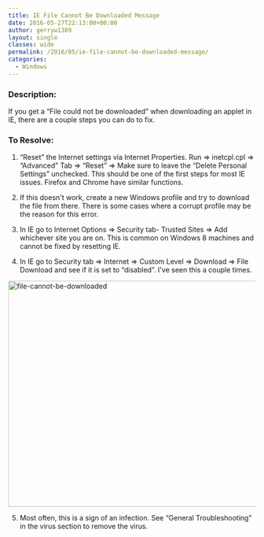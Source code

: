 ```yaml
---
title: IE File Cannot Be Downloaded Message
date: 2016-05-27T22:13:00+00:00
author: gerryw1389
layout: single
classes: wide
permalink: /2016/05/ie-file-cannot-be-downloaded-message/
categories:
  - Windows
---
```

<!--more-->

### Description:

If you get a &#8220;File could not be downloaded&#8221; when downloading an applet in IE, there are a couple steps you can do to fix.

### To Resolve:

1. &#8220;Reset&#8221; the Internet settings via Internet Properties. Run => inetcpl.cpl => &#8220;Advanced&#8221; Tab => &#8220;Reset&#8221; => Make sure to leave the &#8220;Delete Personal Settings&#8221; unchecked. This should be one of the first steps for most IE issues. Firefox and Chrome have similar functions.

2. If this doesn't work, create a new Windows profile and try to download the file from there. There is some cases where a corrupt profile may be the reason for this error.

3. In IE go to Internet Options => Security tab- Trusted Sites => Add whichever site you are on. This is common on Windows 8 machines and cannot be fixed by resetting IE.

4. In IE go to Security tab => Internet => Custom Level => Download => File Download and see if it is set to &#8220;disabled&#8221;. I've seen this a couple times.

  <img class="alignnone size-full wp-image-653" src="https://automationadmin.com/assets/images/uploads/2016/09/file-cannot-be-downloaded.png" alt="file-cannot-be-downloaded" width="847" height="459" srcset="https://automationadmin.com/assets/images/uploads/2016/09/file-cannot-be-downloaded.png 847w, https://automationadmin.com/assets/images/uploads/2016/09/file-cannot-be-downloaded-300x163.png 300w, https://automationadmin.com/assets/images/uploads/2016/09/file-cannot-be-downloaded-768x416.png 768w" sizes="(max-width: 847px) 100vw, 847px" />

5. Most often, this is a sign of an infection. See &#8220;General Troubleshooting&#8221; in the virus section to remove the virus.